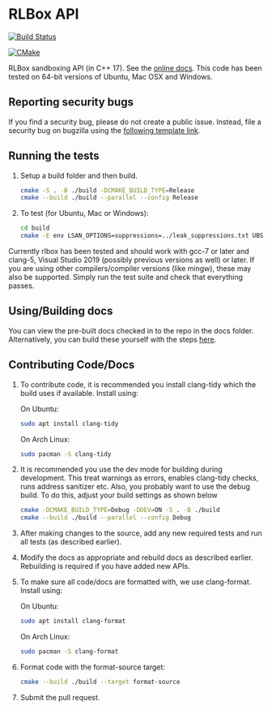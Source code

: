 # RLBox API

[![Build Status](https://travis-ci.com/PLSysSec/rlbox_sandboxing_api.svg?branch=master)](https://travis-ci.com/PLSysSec/rlbox_sandboxing_api)

[![CMake](https://github.com/PLSysSec/rlbox_sandboxing_api/actions/workflows/cmake.yml/badge.svg)](https://github.com/PLSysSec/rlbox_sandboxing_api/actions/workflows/cmake.yml)

RLBox sandboxing API (in C++ 17). See the [online docs](https://docs.rlbox.dev). This code has been tested on 64-bit versions of Ubuntu, Mac OSX and Windows.

## Reporting security bugs

If you find a security bug, please do not create a public issue. Instead, file a security bug on bugzilla using the [following template link](https://bugzilla.mozilla.org/enter_bug.cgi?cc=tom%40mozilla.com&cc=nfroyd%40mozilla.com&cc=deian%40cs.ucsd.edu&cc=shravanrn%40gmail.com&component=Security%3A%20Process%20Sandboxing&defined_groups=1&groups=core-security&product=Core&bug_type=defect).

## Running the tests

1. Setup a build folder and then build.

   ```bash
   cmake -S . -B ./build -DCMAKE_BUILD_TYPE=Release
   cmake --build ./build --parallel --config Release
   ```

2. To test (for Ubuntu, Mac or Windows):

   ```bash
   cd build
   cmake -E env LSAN_OPTIONS=suppressions=../leak_suppressions.txt UBSAN_OPTIONS=suppressions=../ub_suppressions.txt ctest -V

   ```

Currently rlbox has been tested and should work with gcc-7 or later and clang-5, Visual Studio 2019 (possibly previous versions as well) or later.
If you are using other compilers/compiler versions (like mingw), these may also be supported.
Simply run the test suite and check that everything passes.

## Using/Building docs

You can view the pre-built docs checked in to the repo in the docs folder.
Alternatively, you can build these yourself with the steps [here](https://github.com/PLSysSec/rlbox_sandboxing_api/blob/master/docs.md).

## Contributing Code/Docs

1. To contribute code, it is recommended you install clang-tidy which the build
uses if available. Install using:

   On Ubuntu:

   ```bash
   sudo apt install clang-tidy
   ```

   On Arch Linux:

   ```bash
   sudo pacman -S clang-tidy
   ```

2. It is recommended you use the dev mode for building during development. This
treat warnings as errors, enables clang-tidy checks, runs address sanitizer etc.
Also, you probably want to use the debug build. To do this, adjust your build
settings as shown below

   ```bash
   cmake -DCMAKE_BUILD_TYPE=Debug -DDEV=ON -S . -B ./build
   cmake --build ./build --parallel --config Debug
   ```

3. After making changes to the source, add any new required tests and run all
tests (as described earlier).

4. Modify the docs as appropriate and rebuild docs as described earlier.
Rebuilding is required if you have added new APIs.

5. To make sure all code/docs are formatted with, we use clang-format.
Install using:

   On Ubuntu:

   ```bash
   sudo apt install clang-format
   ```

   On Arch Linux:

   ```bash
   sudo pacman -S clang-format
   ```

6. Format code with the format-source target:

   ```bash
   cmake --build ./build --target format-source
   ```

7. Submit the pull request.
